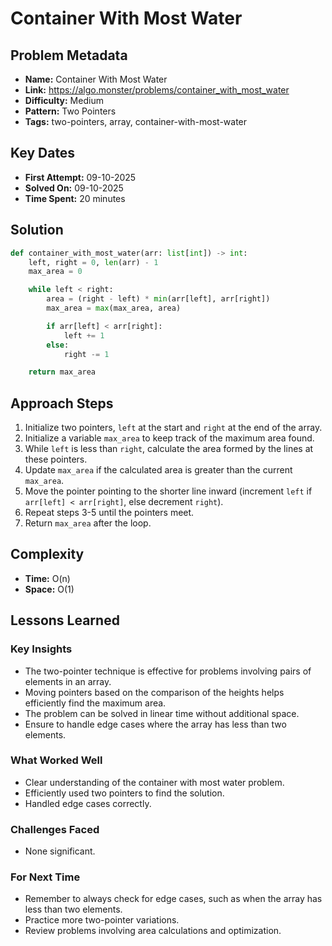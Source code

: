 # Container With Most Water

## Problem Metadata
- **Name:** Container With Most Water
- **Link:** https://algo.monster/problems/container_with_most_water
- **Difficulty:** Medium
- **Pattern:** Two Pointers
- **Tags:** two-pointers, array, container-with-most-water

## Key Dates
- **First Attempt:** 09-10-2025
- **Solved On:** 09-10-2025
- **Time Spent:** 20 minutes

## Solution
```python
def container_with_most_water(arr: list[int]) -> int:
    left, right = 0, len(arr) - 1
    max_area = 0

    while left < right:
        area = (right - left) * min(arr[left], arr[right])
        max_area = max(max_area, area)

        if arr[left] < arr[right]:
            left += 1
        else:
            right -= 1

    return max_area
```

## Approach Steps
1. Initialize two pointers, `left` at the start and `right` at the end of the array.
2. Initialize a variable `max_area` to keep track of the maximum area found.
3. While `left` is less than `right`, calculate the area formed by the lines at these pointers.
4. Update `max_area` if the calculated area is greater than the current `max_area`.
5. Move the pointer pointing to the shorter line inward (increment `left` if `arr[left] < arr[right]`, else decrement `right`).
6. Repeat steps 3-5 until the pointers meet.
7. Return `max_area` after the loop.


## Complexity
- **Time:** O(n)
- **Space:** O(1)

## Lessons Learned
### Key Insights
- The two-pointer technique is effective for problems involving pairs of elements in an array.
- Moving pointers based on the comparison of the heights helps efficiently find the maximum area.
- The problem can be solved in linear time without additional space.
- Ensure to handle edge cases where the array has less than two elements.

### What Worked Well
- Clear understanding of the container with most water problem.
- Efficiently used two pointers to find the solution.
- Handled edge cases correctly.

### Challenges Faced
- None significant.

### For Next Time
- Remember to always check for edge cases, such as when the array has less than two elements.
- Practice more two-pointer variations.
- Review problems involving area calculations and optimization.
